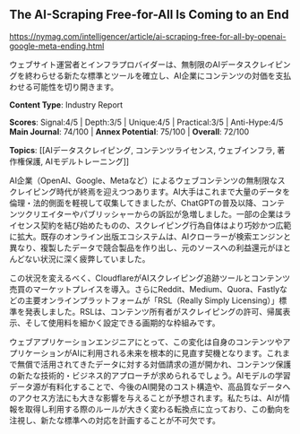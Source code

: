 ## The AI-Scraping Free-for-All Is Coming to an End

https://nymag.com/intelligencer/article/ai-scraping-free-for-all-by-openai-google-meta-ending.html

ウェブサイト運営者とインフラプロバイダーは、無制限のAIデータスクレイピングを終わらせる新たな標準とツールを確立し、AI企業にコンテンツの対価を支払わせる可能性を切り開きます。

**Content Type**: Industry Report

**Scores**: Signal:4/5 | Depth:3/5 | Unique:4/5 | Practical:3/5 | Anti-Hype:4/5
**Main Journal**: 74/100 | **Annex Potential**: 75/100 | **Overall**: 72/100

**Topics**: [[AIデータスクレイピング, コンテンツライセンス, ウェブインフラ, 著作権保護, AIモデルトレーニング]]

AI企業（OpenAI、Google、Metaなど）によるウェブコンテンツの無制限なスクレイピング時代が終焉を迎えつつあります。AI大手はこれまで大量のデータを倫理・法的側面を軽視して収集してきましたが、ChatGPTの普及以降、コンテンツクリエイターやパブリッシャーからの訴訟が急増しました。一部の企業はライセンス契約を結び始めたものの、スクレイピング行為自体はより巧妙かつ広範に拡大。既存のオンライン出版エコシステムは、AIクローラーが検索エンジンと異なり、複製したデータで競合製品を作り出し、元のソースへの利益還元がほとんどない状況に深く疲弊していました。

この状況を変えるべく、CloudflareがAIスクレイピング追跡ツールとコンテンツ売買のマーケットプレイスを導入。さらにReddit、Medium、Quora、Fastlyなどの主要オンラインプラットフォームが「RSL（Really Simply Licensing）」標準を発表しました。RSLは、コンテンツ所有者がスクレイピングの許可、帰属表示、そして使用料を細かく設定できる画期的な枠組みです。

ウェブアプリケーションエンジニアにとって、この変化は自身のコンテンツやアプリケーションがAIに利用される未来を根本的に見直す契機となります。これまで無償で活用されてきたデータに対する対価請求の道が開かれ、コンテンツ保護の新たな技術的・ビジネス的アプローチが求められるでしょう。AIモデルの学習データ源が有料化することで、今後のAI開発のコスト構造や、高品質なデータへのアクセス方法にも大きな影響を与えることが予想されます。私たちは、AIが情報を取得し利用する際のルールが大きく変わる転換点に立っており、この動向を注視し、新たな標準への対応を計画することが不可欠です。